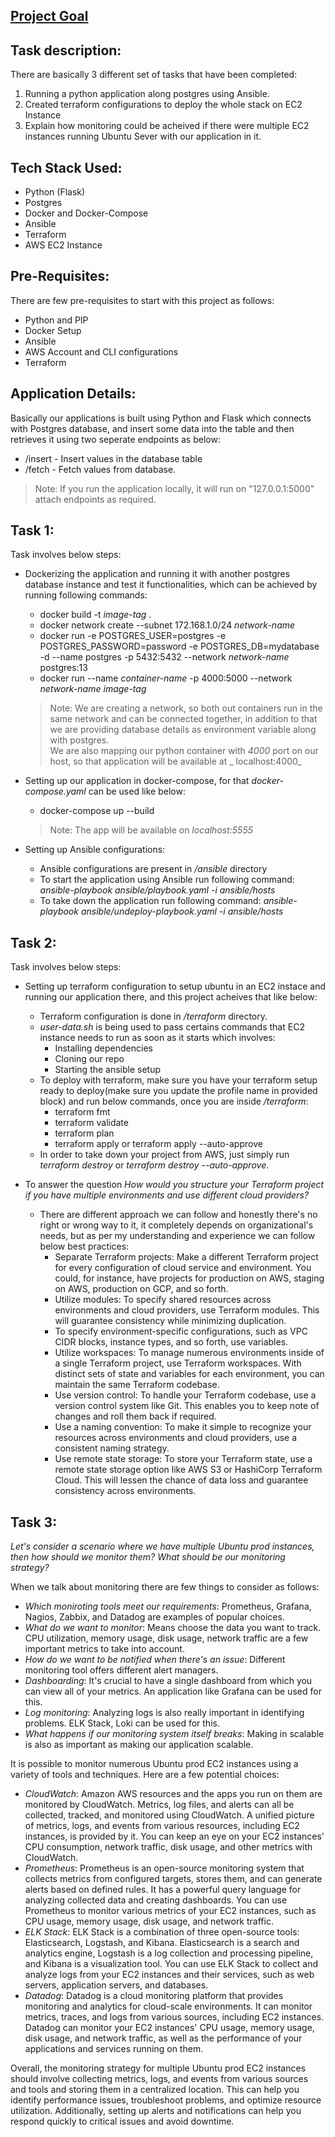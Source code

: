 ## [Project Goal](Project-Goal.md)

## Task description:

There are basically 3 different set of tasks that have been completed:
1. Running a python application along postgres using Ansible.
2. Created terraform configurations to deploy the whole stack on EC2 Instance
3. Explain how monitoring could be acheived if there were multiple EC2 instances running Ubuntu Sever with our application in it.


## Tech Stack Used:
* Python (Flask)
* Postgres
* Docker and Docker-Compose
* Ansible
* Terraform
* AWS EC2 Instance

## Pre-Requisites:
There are few pre-requisites to start with this project as follows:
* Python and PIP
* Docker Setup
* Ansible
* AWS Account and CLI configurations
* Terraform 

## Application Details:
Basically our applications is built using Python and Flask which connects with Postgres database, and insert some data into the table and then retrieves it using two seperate endpoints as below:
- /insert - Insert values in the database table
- /fetch - Fetch values from database.

>Note: If you run the application locally, it will run on "127.0.0.1:5000" attach endpoints as required.

## Task 1:
Task involves below steps:
- Dockerizing the application and running it with another postgres database instance and test it functionalities, which can be achieved by running following commands:
    + docker build -t _image-tag_ .
    + docker network create --subnet 172.168.1.0/24 _network-name_
    + docker run -e POSTGRES_USER=postgres -e POSTGRES_PASSWORD=password -e POSTGRES_DB=mydatabase -d --name postgres -p 5432:5432 --network _network-name_ postgres:13 
    + docker run --name _container-name_ -p 4000:5000 --network _network-name_ _image-tag_
    > Note: We are creating a network, so both out containers run in the same network and can be connected together, in addition to that we are providing database details as environment variable along with postgres.<br>
    > We are also mapping our python container with _4000_ port on our host, so that application will be available at _  localhost:4000_

- Setting up our application in docker-compose, for that _docker-compose.yaml_ can be used like below:
    + docker-compose up --build
    > Note: The app will be available on _localhost:5555_

- Setting up Ansible configurations:
    + Ansible configurations are present in */ansible* directory
    + To start the application using Ansible run following command: _ansible-playbook ansible/playbook.yaml -i ansible/hosts_
    + To take down the application run following command: _ansible-playbook ansible/undeploy-playbook.yaml -i ansible/hosts_

## Task 2:
Task involves below steps:
- Setting up terraform configuration to setup ubuntu in an EC2 instace and running our application there, and this project acheives that like below:
    + Terraform configuration is done in _/terraform_ directory.
    + _user-data.sh_ is being used to pass certains commands that EC2 instance needs to run as soon as it starts which involves:
        - Installing dependencies
        - Cloning our repo
        - Starting the ansible setup
    + To deploy with terraform, make sure you have your terraform setup ready to deploy(make sure you update the profile name in provided block) and run below commands, once you are inside _/terraform_:
        - terraform fmt
        - terraform validate
        - terraform plan
        - terraform apply or terraform apply --auto-approve
    + In order to take down your project from AWS, just simply run _terraform destroy_ or _terraform destroy --auto-approve_.

-  To answer the question *How would you structure your Terraform project if you have multiple environments and use different cloud providers?*
    + There are different approach we can follow and honestly there's no right or wrong way to it, it completely depends on organizational's needs, but as per my understanding and experience we can follow below best practices:
        - Separate Terraform projects: Make a different Terraform project for every configuration of cloud service and environment. You could, for instance, have projects for production on AWS, staging on AWS, production on GCP, and so forth.
        - Utilize modules: To specify shared resources across environments and cloud providers, use Terraform modules. This will guarantee consistency while minimizing duplication.
        - To specify environment-specific configurations, such as VPC CIDR blocks, instance types, and so forth, use variables.
        - Utilize workspaces: To manage numerous environments inside of a single Terraform project, use Terraform workspaces. With distinct sets of state and variables for each environment, you can maintain the same Terraform codebase.
        - Use version control: To handle your Terraform codebase, use a version control system like Git. This enables you to keep note of changes and roll them back if required.
        - Use a naming convention: To make it simple to recognize your resources across environments and cloud providers, use a consistent naming strategy.
        - Use remote state storage: To store your Terraform state, use a remote state storage option like AWS S3 or HashiCorp Terraform Cloud. This will lessen the chance of data loss and guarantee consistency across environments.

## Task 3:
*Let's consider a scenario where we have multiple Ubuntu prod instances, then how should we monitor them? What should be our monitoring strategy?*

When we talk about monitoring there are few things to consider as follows:
* _Which moniroting tools meet our requirements_: Prometheus, Grafana, Nagios, Zabbix, and Datadog are examples of popular choices.
* _What do we want to monitor_: Means choose the data you want to track. CPU utilization, memory usage, disk usage, network traffic are a few important metrics to take into account.
* _How do we want to be notified when there's an issue_: Different monitoring tool offers different alert managers.
* _Dashboarding_: It's crucial to have a single dashboard from which you can view all of your metrics. An application like Grafana can be used for this.
* _Log monitoring_: Analyzing logs is also really important in identifying problems. ELK Stack, Loki can be used for this.
* _What happens if our monitoring system itself breaks_: Making in scalable is also as important as making our application scalable.

It is possible to monitor numerous Ubuntu prod EC2 instances using a variety of tools and techniques. Here are a few potential choices:
* _CloudWatch_: Amazon AWS resources and the apps you run on them are monitored by CloudWatch. Metrics, log files, and alerts can all be collected, tracked, and monitored using CloudWatch. A unified picture of metrics, logs, and events from various resources, including EC2 instances, is provided by it. You can keep an eye on your EC2 instances' CPU consumption, network traffic, disk usage, and other metrics with CloudWatch.
* _Prometheus_: Prometheus is an open-source monitoring system that collects metrics from configured targets, stores them, and can generate alerts based on defined rules. It has a powerful query language for analyzing collected data and creating dashboards. You can use Prometheus to monitor various metrics of your EC2 instances, such as CPU usage, memory usage, disk usage, and network traffic.
* _ELK Stack_: ELK Stack is a combination of three open-source tools: Elasticsearch, Logstash, and Kibana. Elasticsearch is a search and analytics engine, Logstash is a log collection and processing pipeline, and Kibana is a visualization tool. You can use ELK Stack to collect and analyze logs from your EC2 instances and their services, such as web servers, application servers, and databases.
* _Datadog_: Datadog is a cloud monitoring platform that provides monitoring and analytics for cloud-scale environments. It can monitor metrics, traces, and logs from various sources, including EC2 instances. Datadog can monitor your EC2 instances' CPU usage, memory usage, disk usage, and network traffic, as well as the performance of your applications and services running on them.

Overall, the monitoring strategy for multiple Ubuntu prod EC2 instances should involve collecting metrics, logs, and events from various sources and tools and storing them in a centralized location. This can help you identify performance issues, troubleshoot problems, and optimize resource utilization. Additionally, setting up alerts and notifications can help you respond quickly to critical issues and avoid downtime.
